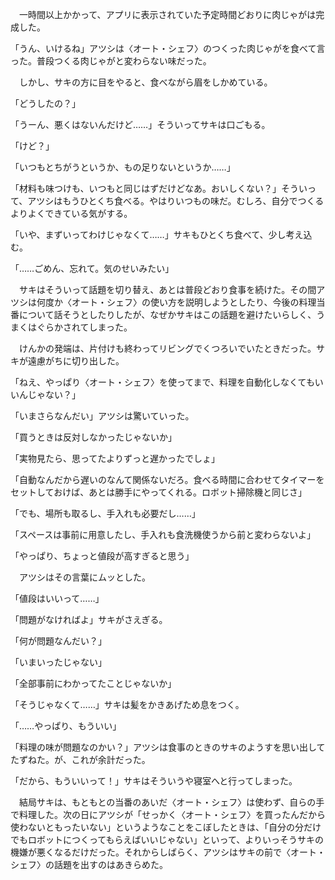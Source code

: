 　一時間以上かかって、アプリに表示されていた予定時間どおりに肉じゃがは完成した。

「うん、いけるね」アツシは〈オート・シェフ〉のつくった肉じゃがを食べて言った。普段つくる肉じゃがと変わらない味だった。

　しかし、サキの方に目をやると、食べながら眉をしかめている。

「どうしたの？」

「うーん、悪くはないんだけど……」そういってサキは口ごもる。

「けど？」

「いつもとちがうというか、もの足りないというか……」

「材料も味つけも、いつもと同じはずだけどなあ。おいしくない？」そういって、アツシはもうひとくち食べる。やはりいつもの味だ。むしろ、自分でつくるよりよくできている気がする。

「いや、まずいってわけじゃなくて……」サキもひとくち食べて、少し考え込む。

「……ごめん、忘れて。気のせいみたい」

　サキはそういって話題を切り替え、あとは普段どおり食事を続けた。その間アツシは何度か〈オート・シェフ〉の使い方を説明しようとしたり、今後の料理当番について話そうとしたりしたが、なぜかサキはこの話題を避けたいらしく、うまくはぐらかされてしまった。

　けんかの発端は、片付けも終わってリビングでくつろいでいたときだった。サキが遠慮がちに切り出した。

「ねえ、やっぱり〈オート・シェフ〉を使ってまで、料理を自動化しなくてもいいんじゃない？」

「いまさらなんだい」アツシは驚いていった。

「買うときは反対しなかったじゃないか」

「実物見たら、思ってたよりずっと遅かったでしょ」

「自動なんだから遅いのなんて関係ないだろ。食べる時間に合わせてタイマーをセットしておけば、あとは勝手にやってくれる。ロボット掃除機と同じさ」

「でも、場所も取るし、手入れも必要だし……」

「スペースは事前に用意したし、手入れも食洗機使うから前と変わらないよ」

「やっぱり、ちょっと値段が高すぎると思う」

　アツシはその言葉にムッとした。

「値段はいいって……」

「問題がなければよ」サキがさえぎる。

「何が問題なんだい？」

「いまいったじゃない」

「全部事前にわかってたことじゃないか」

「そうじゃなくて……」サキは髪をかきあげため息をつく。

「……やっぱり、もういい」

「料理の味が問題なのかい？」アツシは食事のときのサキのようすを思い出してたずねた。が、これが余計だった。

「だから、もういいって！」サキはそういうや寝室へと行ってしまった。

　結局サキは、もともとの当番のあいだ〈オート・シェフ〉は使わず、自らの手で料理した。次の日にアツシが「せっかく〈オート・シェフ〉を買ったんだから使わないともったいない」というようなことをこぼしたときは、「自分の分だけでもロボットにつくってもらえばいいじゃない」といって、よりいっそうサキの機嫌が悪くなるだけだった。それからしばらく、アツシはサキの前で〈オート・シェフ〉の話題を出すのはあきらめた。
